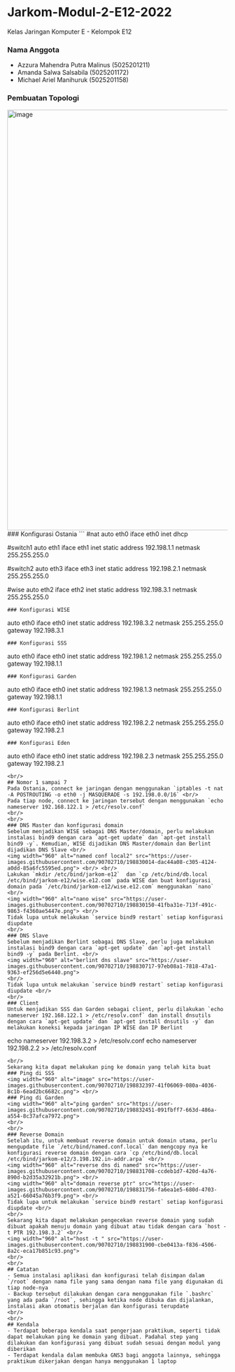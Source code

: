 # Jarkom-Modul-2-E12-2022
Kelas Jaringan Komputer E - Kelompok E12
### Nama Anggota
- Azzura Mahendra Putra Malinus (5025201211) 
- Amanda Salwa Salsabila (5025201172) 
- Michael Ariel Manihuruk (5025201158) 

### Pembuatan Topologi
<img width="960" alt="image" src="https://user-images.githubusercontent.com/90702710/198829584-e18fa38e-cc6d-4376-b4e4-19aca74ff66c.png">
<br/>
### Konfigurasi Ostania 
```
#nat
auto eth0
iface eth0 inet dhcp

#switch1
auto eth1
iface eth1 inet static
	address 192.198.1.1
	netmask 255.255.255.0

#switch2
auto eth3
iface eth3 inet static
	address 192.198.2.1
	netmask 255.255.255.0
  
#wise
auto eth2
iface eth2 inet static
	address 192.198.3.1
	netmask 255.255.255.0
```
### Konfigurasi WISE  
```
auto eth0
iface eth0 inet static
	address 192.198.3.2
	netmask 255.255.255.0
      gateway 192.198.3.1
```
### Konfigurasi SSS
```
auto eth0
iface eth0 inet static
	address 192.198.1.2
	netmask 255.255.255.0
	gateway 192.198.1.1
```
### Konfigurasi Garden
```
auto eth0
iface eth0 inet static
	address 192.198.1.3
	netmask 255.255.255.0
	gateway 192.198.1.1
```
### Konfigurasi Berlint
```
auto eth0
iface eth0 inet static
	address 192.198.2.2
	netmask 255.255.255.0
	gateway 192.198.2.1
```
### Konfigurasi Eden
```
auto eth0
iface eth0 inet static
	address 192.198.2.3
	netmask 255.255.255.0
	gateway 192.198.2.1
```
<br/>
## Nomor 1 sampai 7
Pada Ostania, connect ke jaringan dengan menggunakan `iptables -t nat -A POSTROUTING -o eth0 -j MASQUERADE -s 192.198.0.0/16` <br/>
Pada tiap node, connect ke jaringan tersebut dengan menggunakan `echo nameserver 192.168.122.1 > /etc/resolv.conf`
<br/>
<br/>
### DNS Master dan konfigurasi domain
Sebelum menjadikan WISE sebagai DNS Master/domain, perlu melakukan instalasi bind9 dengan cara `apt-get update` dan `apt-get install bind9 -y`. Kemudian, WISE dijadikan DNS Master/domain dan Berlint dijadikan DNS Slave <br/>
<img width="960" alt="named conf local2" src="https://user-images.githubusercontent.com/90702710/198830014-dac44a08-c305-4124-a0dd-85a6fc5595ed.png"> <br/> <br/>
Lakukan `mkdir /etc/bind/jarkom-e12`  dan `cp /etc/bind/db.local /etc/bind/jarkom-e12/wise.e12.com` pada WISE dan buat konfigurasi domain pada `/etc/bind/jarkom-e12/wise.e12.com` menggunakan `nano` <br/>
<img width="960" alt="nano wise" src="https://user-images.githubusercontent.com/90702710/198830150-41fba31e-713f-491c-9863-f4360ae5447e.png"> <br/>
Tidak lupa untuk melakukan `service bind9 restart` setiap konfigurasi diupdate
<br/>
### DNS Slave
Sebelum menjadikan Berlint sebagai DNS Slave, perlu juga melakukan instalasi bind9 dengan cara `apt-get update` dan `apt-get install bind9 -y` pada Berlint. <br/>
<img width="960" alt="berlint dns slave" src="https://user-images.githubusercontent.com/90702710/198830717-97eb08a1-7818-47a1-9363-ef256d5e6440.png">
<br/> 
Tidak lupa untuk melakukan `service bind9 restart` setiap konfigurasi diupdate <br/>
<br/>
### Client
Untuk menjadikan SSS dan Garden sebagai client, perlu dilakukan `echo nameserver 192.168.122.1 > /etc/resolv.conf` dan install dnsutils dengan cara `apt-get update` dan `apt-get install dnsutils -y` dan melakukan koneksi kepada jaringan IP WISE dan IP Berlint
```
echo nameserver 192.198.3.2 > /etc/resolv.conf
echo nameserver 192.198.2.2 >> /etc/resolv.conf
```
<br/>
Sekarang kita dapat melakukan ping ke domain yang telah kita buat
### Ping di SSS
<img width="960" alt="image" src="https://user-images.githubusercontent.com/90702710/198832397-41f06069-080a-4036-8c1b-6ead2bc6682c.png"> <br/>
### Ping di Garden
<img width="960" alt="ping garden" src="https://user-images.githubusercontent.com/90702710/198832451-091fbff7-663d-486a-a554-8c37afca7972.png">
<br/>
<br/>
### Reverse Domain
Setelah itu, untuk membuat reverse domain untuk domain utama, perlu mengupdate file `/etc/bind/named.conf.local` dan mengcopy nya ke konfigurasi reverse domain dengan cara `cp /etc/bind/db.local /etc/bind/jarkom-e12/3.198.192.in-addr.arpa` <br/>
<img width="960" alt="reverse dns di named" src="https://user-images.githubusercontent.com/90702710/198831708-ccdeb1d7-420d-4a76-890d-b2d35a32921b.png"> <br/>
<img width="960" alt="domain reverse ptr" src="https://user-images.githubusercontent.com/90702710/198831756-fa6ea1e5-680d-4703-a521-66045a76b3f9.png"> <br/>
Tidak lupa untuk melakukan `service bind9 restart` setiap konfigurasi diupdate <br/>
<br/>
Sekarang kita dapat melakukan pengecekan reverse domain yang sudah dibuat apakah menuju domain yang dibuat atau tidak dengan cara `host -t PTR 192.198.3.2` <br/>
<img width="960" alt="host -t " src="https://user-images.githubusercontent.com/90702710/198831900-cbe0413a-f836-4506-8a2c-eca17b851c93.png">
<br/>
<br/>
## Catatan
- Semua instalasi aplikasi dan konfigurasi telah disimpan dalam `/root` dengan nama file yang sama dengan nama file yang digunakan di tiap node-nya
- Backup tersebut dilakukan dengan cara menggunakan file `.bashrc` yang ada pada `/root`, sehingga ketika node dibuka dan dijalankan,  instalasi akan otomatis berjalan dan konfigurasi terupdate
<br/>
<br/>
## Kendala
- Terdapat beberapa kendala saat pengerjaan praktikum, seperti tidak dapat melakukan ping ke domain yang dibuat. Padahal step yang dilakukan dan konfigurasi yang dibuat sudah sesuai dengan modul yang diberikan
- Terdapat kendala dalam membuka GNS3 bagi anggota lainnya, sehingga praktikum dikerjakan dengan hanya menggunakan 1 laptop

